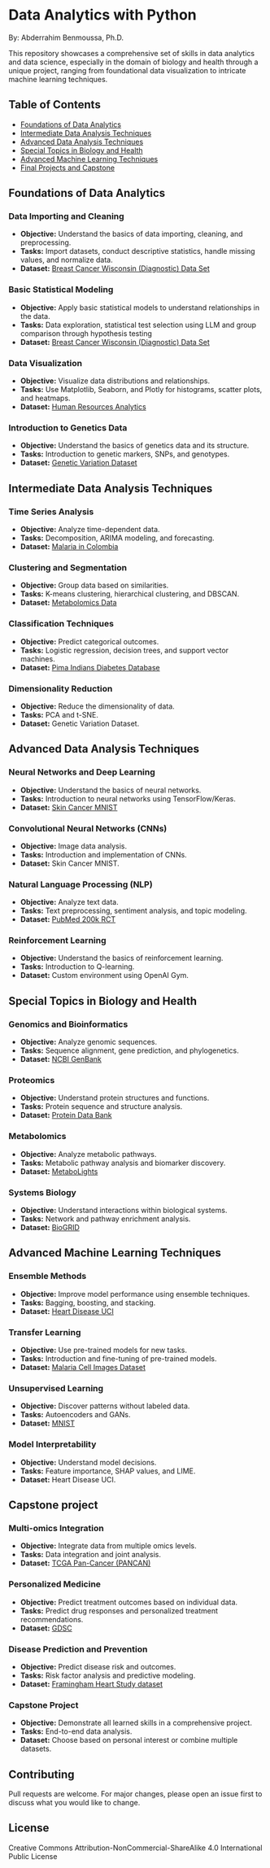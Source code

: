 # Data Analytics with Python
By: Abderrahim Benmoussa, Ph.D.

This repository showcases a comprehensive set of skills in data analytics and data science, especially in the domain of biology and health through a unique project, ranging from foundational data visualization to intricate machine learning techniques.

## Table of Contents

- [Foundations of Data Analytics](#month-1-foundations-of-data-analytics)
- [Intermediate Data Analysis Techniques](#month-2-intermediate-data-analysis-techniques)
- [Advanced Data Analysis Techniques](#month-3-advanced-data-analysis-techniques)
- [Special Topics in Biology and Health](#month-4-special-topics-in-biology-and-health)
- [Advanced Machine Learning Techniques](#month-5-advanced-machine-learning-techniques)
- [Final Projects and Capstone](#month-6-final-projects-and-capstone)

## Foundations of Data Analytics

### Data Importing and Cleaning
- **Objective:** Understand the basics of data importing, cleaning, and preprocessing.
- **Tasks:** Import datasets, conduct descriptive statistics, handle missing values, and normalize data.
- **Dataset:** [Breast Cancer Wisconsin (Diagnostic) Data Set](https://www.kaggle.com/uciml/breast-cancer-wisconsin-data)

### Basic Statistical Modeling
- **Objective:** Apply basic statistical models to understand relationships in the data.
- **Tasks:** Data exploration, statistical test selection using LLM and group comparison through hypothesis testing
- **Dataset:** [Breast Cancer Wisconsin (Diagnostic) Data Set](https://www.kaggle.com/uciml/breast-cancer-wisconsin-data)

### Data Visualization
- **Objective:** Visualize data distributions and relationships.
- **Tasks:** Use Matplotlib, Seaborn, and Plotly for histograms, scatter plots, and heatmaps.
- **Dataset:** [Human Resources Analytics](https://www.kaggle.com/ludobenistant/hr-analytics)

### Introduction to Genetics Data
- **Objective:** Understand the basics of genetics data and its structure.
- **Tasks:** Introduction to genetic markers, SNPs, and genotypes.
- **Dataset:** [Genetic Variation Dataset](https://www.kaggle.com/c/msk-redefining-cancer-treatment/data)

## Intermediate Data Analysis Techniques

###  Time Series Analysis
- **Objective:** Analyze time-dependent data.
- **Tasks:** Decomposition, ARIMA modeling, and forecasting.
- **Dataset:** [Malaria in Colombia](https://www.kaggle.com/rpizarrog/weekly-malaria-cases-in-colombia-1960-to-2001)

###  Clustering and Segmentation
- **Objective:** Group data based on similarities.
- **Tasks:** K-means clustering, hierarchical clustering, and DBSCAN.
- **Dataset:** [Metabolomics Data](https://www.ebi.ac.uk/metabolights/)

###  Classification Techniques
- **Objective:** Predict categorical outcomes.
- **Tasks:** Logistic regression, decision trees, and support vector machines.
- **Dataset:** [Pima Indians Diabetes Database](https://www.kaggle.com/uciml/pima-indians-diabetes-database)

### Dimensionality Reduction
- **Objective:** Reduce the dimensionality of data.
- **Tasks:** PCA and t-SNE.
- **Dataset:** Genetic Variation Dataset.

## Advanced Data Analysis Techniques

### Neural Networks and Deep Learning
- **Objective:** Understand the basics of neural networks.
- **Tasks:** Introduction to neural networks using TensorFlow/Keras.
- **Dataset:** [Skin Cancer MNIST](https://www.kaggle.com/kmader/skin-cancer-mnist-ham10000)

### Convolutional Neural Networks (CNNs)
- **Objective:** Image data analysis.
- **Tasks:** Introduction and implementation of CNNs.
- **Dataset:** Skin Cancer MNIST.

### Natural Language Processing (NLP)
- **Objective:** Analyze text data.
- **Tasks:** Text preprocessing, sentiment analysis, and topic modeling.
- **Dataset:** [PubMed 200k RCT](https://www.kaggle.com/fakenewschallenge1/pubmed-200k-rct)

### Reinforcement Learning
- **Objective:** Understand the basics of reinforcement learning.
- **Tasks:** Introduction to Q-learning.
- **Dataset:** Custom environment using OpenAI Gym.

## Special Topics in Biology and Health

### Genomics and Bioinformatics
- **Objective:** Analyze genomic sequences.
- **Tasks:** Sequence alignment, gene prediction, and phylogenetics.
- **Dataset:** [NCBI GenBank](https://www.ncbi.nlm.nih.gov/genbank/)

### Proteomics
- **Objective:** Understand protein structures and functions.
- **Tasks:** Protein sequence and structure analysis.
- **Dataset:** [Protein Data Bank](https://www.rcsb.org/)

### Metabolomics
- **Objective:** Analyze metabolic pathways.
- **Tasks:** Metabolic pathway analysis and biomarker discovery.
- **Dataset:** [MetaboLights](https://www.ebi.ac.uk/metabolights/)

### Systems Biology
- **Objective:** Understand interactions within biological systems.
- **Tasks:** Network and pathway enrichment analysis.
- **Dataset:** [BioGRID](https://thebiogrid.org/)

## Advanced Machine Learning Techniques

### Ensemble Methods
- **Objective:** Improve model performance using ensemble techniques.
- **Tasks:** Bagging, boosting, and stacking.
- **Dataset:** [Heart Disease UCI](https://www.kaggle.com/ronitf/heart-disease-uci)

### Transfer Learning
- **Objective:** Use pre-trained models for new tasks.
- **Tasks:** Introduction and fine-tuning of pre-trained models.
- **Dataset:** [Malaria Cell Images Dataset](https://www.kaggle.com/iarunava/cell-images-for-detecting-malaria)

### Unsupervised Learning
- **Objective:** Discover patterns without labeled data.
- **Tasks:** Autoencoders and GANs.
- **Dataset:** [MNIST](https://www.kaggle.com/c/digit-recognizer/data)

### Model Interpretability
- **Objective:** Understand model decisions.
- **Tasks:** Feature importance, SHAP values, and LIME.
- **Dataset:** Heart Disease UCI.

## Capstone project

### Multi-omics Integration
- **Objective:** Integrate data from multiple omics levels.
- **Tasks:** Data integration and joint analysis.
- **Dataset:** [TCGA Pan-Cancer (PANCAN)](https://www.cbioportal.org/)

### Personalized Medicine
- **Objective:** Predict treatment outcomes based on individual data.
- **Tasks:** Predict drug responses and personalized treatment recommendations.
- **Dataset:** [GDSC](https://www.cancerrxgene.org/)

### Disease Prediction and Prevention
- **Objective:** Predict disease risk and outcomes.
- **Tasks:** Risk factor analysis and predictive modeling.
- **Dataset:** [Framingham Heart Study dataset](https://www.kaggle.com/amanajmera1/framingham-heart-study-dataset)

### Capstone Project
- **Objective:** Demonstrate all learned skills in a comprehensive project.
- **Tasks:** End-to-end data analysis.
- **Dataset:** Choose based on personal interest or combine multiple datasets.

## Contributing

Pull requests are welcome. For major changes, please open an issue first to discuss what you would like to change.

## License

Creative Commons Attribution-NonCommercial-ShareAlike 4.0 International Public License

